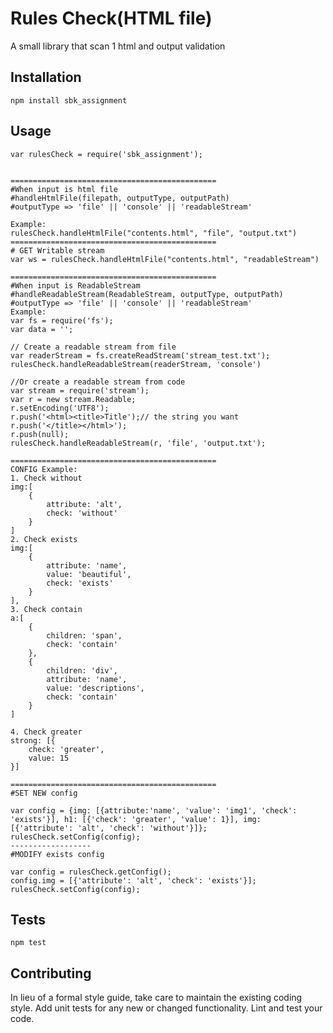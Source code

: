 Rules Check(HTML file)
=========

A small library that scan 1 html and output validation

## Installation

  `npm install sbk_assignment`

## Usage

    var rulesCheck = require('sbk_assignment');

	
	==============================================
	#When input is html file
	#handleHtmlFile(filepath, outputType, outputPath)
	#outputType => 'file' || 'console' || 'readableStream'
	
	Example:
	rulesCheck.handleHtmlFile("contents.html", "file", "output.txt")
	==============================================
	# GET Writable stream
	var ws = rulesCheck.handleHtmlFile("contents.html", "readableStream")
	
	==============================================
	#When input is ReadableStream
	#handleReadableStream(ReadableStream, outputType, outputPath)
	#outputType => 'file' || 'console' || 'readableStream'
	Example:
	var fs = require('fs');
	var data = '';

	// Create a readable stream from file
	var readerStream = fs.createReadStream('stream_test.txt');
	rulesCheck.handleReadableStream(readerStream, 'console')
	
	//Or create a readable stream from code
	var stream = require('stream');
	var r = new stream.Readable;
	r.setEncoding('UTF8');
	r.push('<html><title>Title');// the string you want
	r.push('</title></html>');
	r.push(null);
	rulesCheck.handleReadableStream(r, 'file', 'output.txt');
    
	==============================================
	CONFIG Example: 
	1. Check without
	img:[
		{
			attribute: 'alt',
		    check: 'without'
		}
	]
	2. Check exists
	img:[
		{
			attribute: 'name',
		    value: 'beautiful',
		    check: 'exists'
		}
	],
	3. Check contain
	a:[
		{
			children: 'span',
			check: 'contain'
		},
		{
			children: 'div',
			attribute: 'name',
			value: 'descriptions',
			check: 'contain'
		}
	]
	
	4. Check greater
	strong: [{
		check: 'greater',
		value: 15
	}]
	
	==============================================
	#SET NEW config
	
	var config = {img: [{attribute:'name', 'value': 'img1', 'check': 'exists'}], h1: [{'check': 'greater', 'value': 1}], img: [{'attribute': 'alt', 'check': 'without'}]};
	rulesCheck.setConfig(config);
	------------------
	#MODIFY exists config

	var config = rulesCheck.getConfig();
	config.img = [{'attribute': 'alt', 'check': 'exists'}];
	rulesCheck.setConfig(config);
## Tests

  `npm test`

## Contributing

In lieu of a formal style guide, take care to maintain the existing coding style. Add unit tests for any new or changed functionality. Lint and test your code.